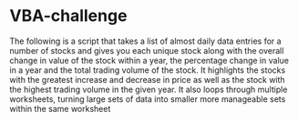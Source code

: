 # VBA-challenge
The following is a script that takes a list of almost daily data entries for a number of stocks and gives you each unique stock along with the overall change in value of the stock within a year, the percentage change in value in a year and the total trading volume of the stock. It highlights the stocks with the greatest increase and decrease in price as well as the stock with the highest trading volume in the given year. It also loops through multiple worksheets, turning large sets of data into smaller more manageable sets within the same worksheet
